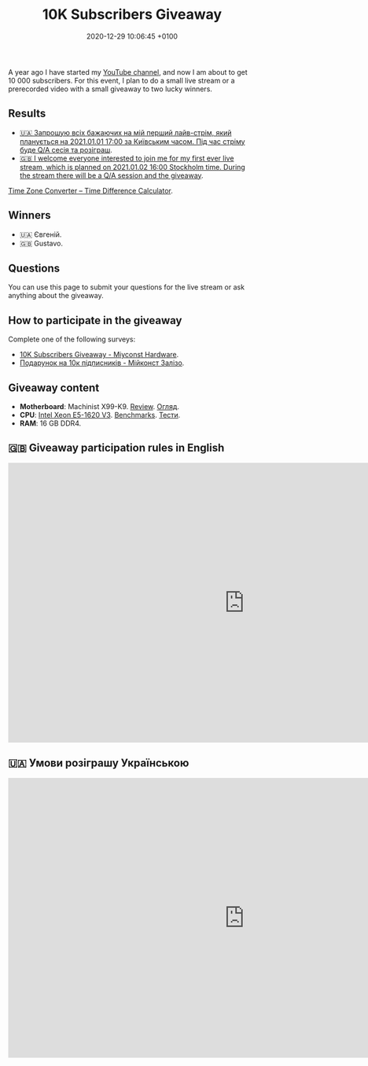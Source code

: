 ﻿---
layout: post
title: "10K Subscribers Giveaway"
date: 2020-12-29 10:06:45 +0100
categories: general youtube
tags: x99 lga2011v3 xeon machinist x99-k9 e5-1620 v3 giveaway
background: "#4b0026"
color: white
---

A year ago I have started my [YouTube channel](https://www.youtube.com/c/Miyconst), and now I am about to get 10 000 subscribers. For this event, I plan to do a small live stream or a prerecorded video with a small giveaway to two lucky winners.

## Results

- [🇺🇦 Запрошую всіх бажаючих на мій перший лайв-стрім, який планується на 2021.01.01 17:00 за Київським часом. Під час стріму буде Q/A сесія та розіграш](https://youtu.be/-QCmb3hsNWY).
- [🇬🇧 I welcome everyone interested to join me for my first ever live stream, which is planned on 2021.01.02 16:00 Stockholm time. During the stream there will be a Q/A session and the giveaway](https://youtu.be/8JM-1XLwrQk).

[Time Zone Converter – Time Difference Calculator](https://www.timeanddate.com/worldclock/converter.html?iso=20210102T150000&p1=239&p2=367&p3=155&p4=141&p5=179&p6=213&p7=176&p8=166&p9=33&p10=262&p11=51&p12=57).

## Winners

- 🇺🇦 Євгеній.
- 🇬🇧 Gustavo.

## Questions

You can use this page to submit your questions for the live stream or ask anything about the giveaway.

## How to participate in the giveaway

Complete one of the following surveys:

- [10K Subscribers Giveaway - Miyconst Hardware](https://docs.google.com/forms/d/e/1FAIpQLSfpqqkSyaxLmCg3g8x1BZJVIw_hkGh3DRLZTZYc86P9wbDjsQ/viewform?usp=sf_link).
- [Подарунок на 10к підписників - Мійконст Залізо](https://docs.google.com/forms/d/e/1FAIpQLSeK_3ryysh3MpJj2eWcpl8O44olvwjtHtD88voz_kc0BGsSqg/viewform?usp=sf_link).

## Giveaway content

- **Motherboard**: Machinist X99-K9. [Review](https://youtu.be/uki5FGPNK64). [Огляд](https://youtu.be/0ag_LlyyvHk).
- **CPU**: [Intel Xeon E5-1620 V3](https://ark.intel.com/content/www/us/en/ark/products/82763/intel-xeon-processor-e5-1620-v3-10m-cache-3-50-ghz.html). [Benchmarks](https://youtu.be/giNJbrLzLEg). [Тести](https://youtu.be/s-q0YloViDE).
- **RAM**: 16 GB DDR4.

## 🇬🇧 Giveaway participation rules in English

<iframe src="https://docs.google.com/presentation/d/e/2PACX-1vTc__rHhwmPYPXR_uFpQkRUq8wBYbhklxaRA3dNBdXsW79AkgTVNqAAuacg0EEgCEAmWQWmTXQLZCjY/embed?start=false&loop=false&delayms=60000" frameborder="0" width="960" height="569" allowfullscreen="true" mozallowfullscreen="true" webkitallowfullscreen="true"></iframe>

## 🇺🇦 Умови розіграшу Українською

<iframe src="https://docs.google.com/presentation/d/e/2PACX-1vQhH31nBmA6Ac07Eyg-MJL5-SP1QI4rgtjm1IlbdaDcpOAsqla5QdKTjn_ZK_yYEdYT9PnzAzVgEQKr/embed?start=false&loop=false&delayms=60000" frameborder="0" width="960" height="569" allowfullscreen="true" mozallowfullscreen="true" webkitallowfullscreen="true"></iframe>